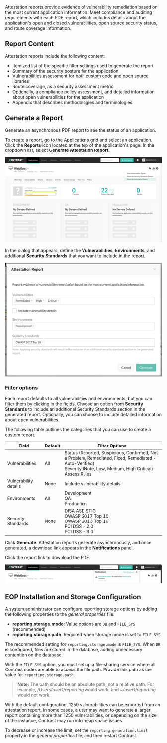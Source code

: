 <!--
title: "Attestation Reports
description: "Overview of attestation reports"
tags: "attestation application vulnerability PDF report"
-->
 
Attestation reports provide evidence of vulnerability remediation based on the most current application information. Meet compliance and auditing requirements with each PDF report, which includes details about the application's open and closed vulnerabilities, open source security status, and route coverage information. 

## Report Content

Attestation reports include the following content:

* Itemized list of the specific filter settings used to generate the report
* Summary of the security posture for the application
* Vulnerabilities assessment for both custom code and open source libraries
* Route coverage, as a security assessment metric
* Optionally, a compliance policy assessment, and detailed information about open vulnerabilities for the application
* Appendix that describes methodologies and terminologies

## Generate a Report

Generate an asynchronous PDF report to see the status of an application.  

To create a report, go to the Applications grid and select an application. Click the **Reports** icon located at the top of the application's page. In the dropdown list, select **Generate Attestation Report**.

<a href="assets/images/Attestation-report-menu.png" rel="lightbox" title="Save a report"><img class="thumbnail" src="assets/images/Attestation-report-menu.png"/></a> 
 
In the dialog that appears, define the **Vulnerabilities**, **Environments**, and additional **Security Standards** that you want to include in the report. 

<a href="assets/images/Attestation-report-dialog.png" rel="lightbox" title="Menu of saved reports"><img class="thumbnail" src="assets/images/Attestation-report-dialog.png"/></a> 

### Filter options

Each report defaults to all vulnerabilities and environments, but you can filter them by clicking in the fields. Choose an option from **Security Standards** to include an additional Security Standards section in the generated report. Optionally, you can choose to include detailed information about open vulnerabilities.

The following table outlines the categories that you can use to create a custom report.


| Field                 | Default      | Filter Options                                                                                               |
|-----------------------|--------------|--------------------------------------------------------------------------------------------------------------|
| Vulnerabilities       | All          | Status (Reported, Suspicious, Confirmed, Not a Problem, Remediated, Fixed, Remediated - Auto-Verified) <br> Severity (Note, Low, Medium, High Critical) <br> Assess Rules |
| Vulnerability details | None         | Include vulnerability details       |
| Environments          | All          | Development <br> QA <br> Production |
| Security Standards    | None         | DISA ASD STIG <br> OWASP 2017 Top 10 <br> OWASP 2013 Top 10 <br> PCI DSS - 2.0 <br> PCI DSS - 3.0 |                                  


Click **Generate**. Attestation reports generate asynchronously, and once generated, a download link appears in the **Notifications** panel.

Click the report link to download the PDF.

<a href="assets/images/Attestation-report-download.png" rel="lightbox" title="Menu of saved reports"><img class="thumbnail" src="assets/images/Attestation-report-download.png"/></a> 

## EOP Installation and Storage Configuration

A system administrator can configure reporting storage options by adding the following properties to the *general.properties* file: 
* **reporting.storage.mode**: Value options are `DB` and `FILE_SYS` (recommended)
* **reporting.storage.path**: Required when storage mode is set to `FILE_SYS`

The recommended setting for `reporting.storage.mode` is `FILE_SYS`. When `DB` is configured, files are stored in the database, adding unnecessary contention on the database. 

With the `FILE_SYS` option, you must set up a file-sharing service where all Contrast nodes are able to access the file path. Provide this path as the value for `reporting.storage.path`. 

> **Note:** The path should be an absolute path, not a relative path. For example, */Users/user1/reporting* would work, and *~/user1/reporting* would not work.

With the default configuration, 1250 vulnerabilities can be exported from an attestation report. In some cases, a user may want to generate a larger report containing more than 1250 vulnerabilities, or depending on the size of the instance, Contrast may run into heap space issues. 

To decrease or increase the limit, set the `reporting.generation.limit` property in the *general.properties* file, and then restart Contrast.
